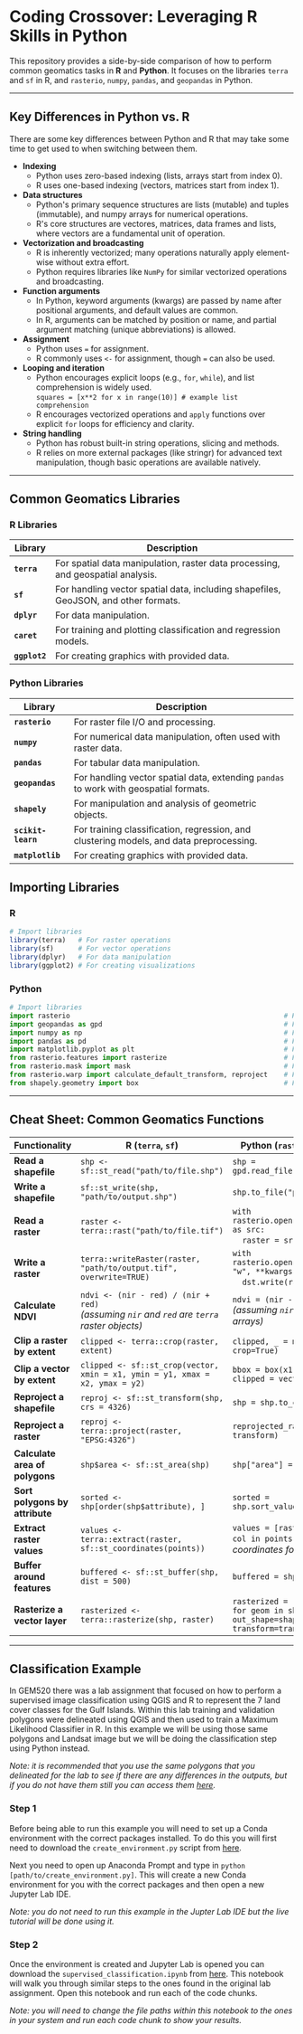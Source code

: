 # Coding Crossover: Leveraging R Skills in Python
This repository provides a side-by-side comparison of how to perform common geomatics tasks in **R** and **Python**. It focuses on the libraries `terra` and `sf` in R, and `rasterio`, `numpy`, `pandas`, and `geopandas` in Python.

---
## Key Differences in Python vs. R
There are some key differences between Python and R that may take some time to get used to when switching between them.

- **Indexing**
  - Python uses zero-based indexing (lists, arrays start from index 0).
  - R uses one-based indexing (vectors, matrices start from index 1).
- **Data structures**
  - Python's primary sequence structures are lists (mutable) and tuples (immutable), and numpy arrays for numerical operations.
  - R's core structures are vectores, matrices, data frames and lists, where vectors are a fundamental unit of operation.
- **Vectorization and broadcasting**
  - R is inherently vectorized; many operations naturally apply element-wise without extra effort.
  - Python requires libraries like `NumPy` for similar vectorized operations and broadcasting.
- **Function arguments**
  - In Python, keyword arguments (kwargs) are passed by name after positional arguments, and default values are common.
  - In R, arguments can be matched by position or name, and partial argument matching (unique abbreviations) is allowed.
- **Assignment**
  - Python uses `=` for assignment.
  - R commonly uses `<-` for assignment, though `=` can also be used.
- **Looping and iteration**
  - Python encourages explicit loops (e.g., `for`, `while`), and list comprehension is widely used.
<br>     `squares = [x**2 for x in range(10)] # example list comprehension`
  - R encourages vectorized operations and `apply` functions over explicit `for` loops for efficiency and clarity.
- **String handling**
  - Python has robust built-in string operations, slicing and methods.
  - R relies on more external packages (like stringr) for advanced text manipulation, though basic operations are available natively.

---
## Common Geomatics Libraries

### R Libraries
| **Library**   | **Description**                                                                                   |
|---------------|---------------------------------------------------------------------------------------------------|
| **`terra`**   | For spatial data manipulation, raster data processing, and geospatial analysis.                  |
| **`sf`**      | For handling vector spatial data, including shapefiles, GeoJSON, and other formats.              |
| **`dplyr`**   | For data manipulation.                                                                           |
| **`caret`**   | For training and plotting classification and regression models.                                  |
| **`ggplot2`** | For creating graphics with provided data.                                                        |

### Python Libraries
| **Library**        | **Description**                                                                                   |
|--------------------|---------------------------------------------------------------------------------------------------|
| **`rasterio`**     | For raster file I/O and processing.                                                              |
| **`numpy`**        | For numerical data manipulation, often used with raster data.                                    |
| **`pandas`**       | For tabular data manipulation.                                                                   |
| **`geopandas`**    | For handling vector spatial data, extending `pandas` to work with geospatial formats.            |
| **`shapely`**      | For manipulation and analysis of geometric objects.                                              |
| **`scikit-learn`** | For training classification, regression, and clustering models, and data preprocessing.          |
| **`matplotlib`**   | For creating graphics with provided data.                                                        |

## Importing Libraries

### R
```R
# Import libraries
library(terra)   # For raster operations
library(sf)      # For vector operations
library(dplyr)   # For data manipulation
library(ggplot2) # For creating visualizations
```

### Python
```python
# Import libraries
import rasterio                                                     # For raster operations
import geopandas as gpd                                             # For vector data
import numpy as np                                                  # For numerical data
import pandas as pd                                                 # For tabular data manipulation
import matplotlib.pyplot as plt                                     # For creating visulizations
from rasterio.features import rasterize                             # For rasterizing vector data
from rasterio.mask import mask                                      # For masking raster data
from rasterio.warp import calculate_default_transform, reproject    # For raster reprojection
from shapely.geometry import box                                    # For creating bounding box
```

---
## Cheat Sheet: Common Geomatics Functions

| **Functionality**            | **R (`terra`, `sf`)**                                                                                                                                   | **Python (`rasterio`, `geopandas`, etc.)**                                                                                                                      |
|-------------------------------|---------------------------------------------------------------------------------------------------------------------------------------------------------|----------------------------------------------------------------------------------------------------------------------------------------------------------------|
| **Read a shapefile**          | `shp <- sf::st_read("path/to/file.shp")`                                                                                                               | `shp = gpd.read_file("path/to/file.shp")`                                                                                                                      |
| **Write a shapefile**         | `sf::st_write(shp, "path/to/output.shp")`                                                                                                              | `shp.to_file("path/to/output.shp")`                                                                                                                            |
| **Read a raster**             | `raster <- terra::rast("path/to/file.tif")`                                                                                                            | `with rasterio.open("path/to/file.tif") as src:`<br>&nbsp;&nbsp;&nbsp;&nbsp;`raster = src.read()`                                                              |
| **Write a raster**            | `terra::writeRaster(raster, "path/to/output.tif", overwrite=TRUE)`                                                                                     | `with rasterio.open("path/to/output.tif", "w", **kwargs) as dst:`<br>&nbsp;&nbsp;&nbsp;&nbsp;`dst.write(raster)`                                               |
| **Calculate NDVI**            | `ndvi <- (nir - red) / (nir + red)` <br>*(assuming `nir` and `red` are `terra` raster objects)*                                                        | `ndvi = (nir - red) / (nir + red)` <br>*(assuming `nir` and `red` are `numpy` arrays)*                                                                         |
| **Clip a raster by extent**   | `clipped <- terra::crop(raster, extent)`                                                                                                               | `clipped, _ = mask(src, shapes, crop=True)`                                                                                |
| **Clip a vector by extent**   | `clipped <- sf::st_crop(vector, xmin = x1, ymin = y1, xmax = x2, ymax = y2)`                                                                            | `bbox = box(x1, y1, x2, y2)`<br>`clipped = vector.clip(bbox)`                                                            |
| **Reproject a shapefile**     | `reproj <- sf::st_transform(shp, crs = 4326)`                                                                                                          | `shp = shp.to_crs(epsg=4326)`                                                                                                                                 |
| **Reproject a raster**        | `reproj <- terra::project(raster, "EPSG:4326")`                                                                                                        | `reprojected_raster = reproject(src, transform)`                                        |
| **Calculate area of polygons**| `shp$area <- sf::st_area(shp)`                                                                                                                         | `shp["area"] = shp.geometry.area`                                                                                                                              |
| **Sort polygons by attribute**| `sorted <- shp[order(shp$attribute), ]`                                                                                                                | `sorted = shp.sort_values("attribute")`                                                                                                                        |
| **Extract raster values**     | `values <- terra::extract(raster, sf::st_coordinates(points))`                                                                                         | `values = [raster[row, col] for row, col in points]` *(requires array coordinates for `numpy`)*                                                                |
| **Buffer around features**    | `buffered <- sf::st_buffer(shp, dist = 500)`                                                                                                           | `buffered = shp.buffer(500)`                                                                                                                                  |
| **Rasterize a vector layer**  | `rasterized <- terra::rasterize(shp, raster)`                                                                                                          | `rasterized = rasterize([(geom, 1) for geom in shp.geometry], out_shape=shape, transform=transform)`             |

---
## Classification Example
In GEM520 there was a lab assignment that focused on how to perform a supervised image classification using QGIS and R to represent the 7 land cover classes for the Gulf Islands. Within this lab training and validation polygons were delineated using QGIS and then used to train a Maximum Likelihood Classifier in R. In this example we will be using those same polygons and Landsat image but we will be doing the classification step using Python instead.

*Note: it is recommended that you use the same polygons that you delineated for the lab to see if there are any differences in the outputs, but if you do not have them still you can access them [here](https://github.com/ubc-mgem-fcor599/FCOR-599-Workshops/tree/main/CodingCrossover/data).*

### Step 1
Before being able to run this example you will need to set up a Conda environment with the correct packages installed. To do this you will first need to download the `create_environment.py` script from [here](https://github.com/ubc-mgem-fcor599/FCOR-599-Workshops/blob/main/CodingCrossover/scripts/create_environment.py).

Next you need to open up Anaconda Prompt and type in `python [path/to/create_environment.py]`. This will create a new Conda environment for you with the correct packages and then open a new Jupyter Lab IDE.

*Note: you do not need to run this example in the Jupter Lab IDE but the live tutorial will be done using it.*

### Step 2
Once the environment is created and Jupyter Lab is opened you can download the `supervised_classification.ipynb` from [here](https://github.com/ubc-mgem-fcor599/FCOR-599-Workshops/blob/main/CodingCrossover/scripts/supervised_classification.ipynb). This notebook will walk you through similar steps to the ones found in the original lab assignment. Open this notebook and run each of the code chunks.

*Note: you will need to change the file paths within this notebook to the ones in your system and run each code chunk to show your results.*
